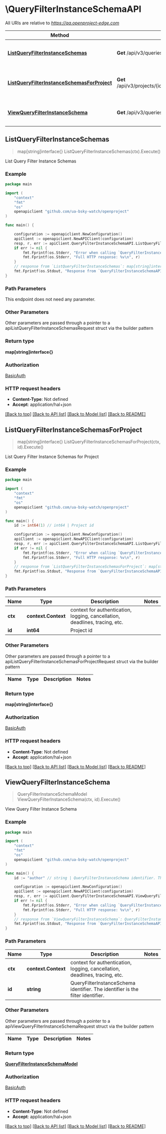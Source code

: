 # \QueryFilterInstanceSchemaAPI

All URIs are relative to *https://qa.openproject-edge.com*

Method | HTTP request | Description
------------- | ------------- | -------------
[**ListQueryFilterInstanceSchemas**](QueryFilterInstanceSchemaAPI.md#ListQueryFilterInstanceSchemas) | **Get** /api/v3/queries/filter_instance_schemas | List Query Filter Instance Schemas
[**ListQueryFilterInstanceSchemasForProject**](QueryFilterInstanceSchemaAPI.md#ListQueryFilterInstanceSchemasForProject) | **Get** /api/v3/projects/{id}/queries/filter_instance_schemas | List Query Filter Instance Schemas for Project
[**ViewQueryFilterInstanceSchema**](QueryFilterInstanceSchemaAPI.md#ViewQueryFilterInstanceSchema) | **Get** /api/v3/queries/filter_instance_schemas/{id} | View Query Filter Instance Schema



## ListQueryFilterInstanceSchemas

> map[string]interface{} ListQueryFilterInstanceSchemas(ctx).Execute()

List Query Filter Instance Schemas



### Example

```go
package main

import (
	"context"
	"fmt"
	"os"
	openapiclient "github.com/ua-bsky-watch/openproject"
)

func main() {

	configuration := openapiclient.NewConfiguration()
	apiClient := openapiclient.NewAPIClient(configuration)
	resp, r, err := apiClient.QueryFilterInstanceSchemaAPI.ListQueryFilterInstanceSchemas(context.Background()).Execute()
	if err != nil {
		fmt.Fprintf(os.Stderr, "Error when calling `QueryFilterInstanceSchemaAPI.ListQueryFilterInstanceSchemas``: %v\n", err)
		fmt.Fprintf(os.Stderr, "Full HTTP response: %v\n", r)
	}
	// response from `ListQueryFilterInstanceSchemas`: map[string]interface{}
	fmt.Fprintf(os.Stdout, "Response from `QueryFilterInstanceSchemaAPI.ListQueryFilterInstanceSchemas`: %v\n", resp)
}
```

### Path Parameters

This endpoint does not need any parameter.

### Other Parameters

Other parameters are passed through a pointer to a apiListQueryFilterInstanceSchemasRequest struct via the builder pattern


### Return type

**map[string]interface{}**

### Authorization

[BasicAuth](../README.md#BasicAuth)

### HTTP request headers

- **Content-Type**: Not defined
- **Accept**: application/hal+json

[[Back to top]](#) [[Back to API list]](../README.md#documentation-for-api-endpoints)
[[Back to Model list]](../README.md#documentation-for-models)
[[Back to README]](../README.md)


## ListQueryFilterInstanceSchemasForProject

> map[string]interface{} ListQueryFilterInstanceSchemasForProject(ctx, id).Execute()

List Query Filter Instance Schemas for Project



### Example

```go
package main

import (
	"context"
	"fmt"
	"os"
	openapiclient "github.com/ua-bsky-watch/openproject"
)

func main() {
	id := int64(1) // int64 | Project id

	configuration := openapiclient.NewConfiguration()
	apiClient := openapiclient.NewAPIClient(configuration)
	resp, r, err := apiClient.QueryFilterInstanceSchemaAPI.ListQueryFilterInstanceSchemasForProject(context.Background(), id).Execute()
	if err != nil {
		fmt.Fprintf(os.Stderr, "Error when calling `QueryFilterInstanceSchemaAPI.ListQueryFilterInstanceSchemasForProject``: %v\n", err)
		fmt.Fprintf(os.Stderr, "Full HTTP response: %v\n", r)
	}
	// response from `ListQueryFilterInstanceSchemasForProject`: map[string]interface{}
	fmt.Fprintf(os.Stdout, "Response from `QueryFilterInstanceSchemaAPI.ListQueryFilterInstanceSchemasForProject`: %v\n", resp)
}
```

### Path Parameters


Name | Type | Description  | Notes
------------- | ------------- | ------------- | -------------
**ctx** | **context.Context** | context for authentication, logging, cancellation, deadlines, tracing, etc.
**id** | **int64** | Project id | 

### Other Parameters

Other parameters are passed through a pointer to a apiListQueryFilterInstanceSchemasForProjectRequest struct via the builder pattern


Name | Type | Description  | Notes
------------- | ------------- | ------------- | -------------


### Return type

**map[string]interface{}**

### Authorization

[BasicAuth](../README.md#BasicAuth)

### HTTP request headers

- **Content-Type**: Not defined
- **Accept**: application/hal+json

[[Back to top]](#) [[Back to API list]](../README.md#documentation-for-api-endpoints)
[[Back to Model list]](../README.md#documentation-for-models)
[[Back to README]](../README.md)


## ViewQueryFilterInstanceSchema

> QueryFilterInstanceSchemaModel ViewQueryFilterInstanceSchema(ctx, id).Execute()

View Query Filter Instance Schema



### Example

```go
package main

import (
	"context"
	"fmt"
	"os"
	openapiclient "github.com/ua-bsky-watch/openproject"
)

func main() {
	id := "author" // string | QueryFilterInstanceSchema identifier. The identifier is the filter identifier.

	configuration := openapiclient.NewConfiguration()
	apiClient := openapiclient.NewAPIClient(configuration)
	resp, r, err := apiClient.QueryFilterInstanceSchemaAPI.ViewQueryFilterInstanceSchema(context.Background(), id).Execute()
	if err != nil {
		fmt.Fprintf(os.Stderr, "Error when calling `QueryFilterInstanceSchemaAPI.ViewQueryFilterInstanceSchema``: %v\n", err)
		fmt.Fprintf(os.Stderr, "Full HTTP response: %v\n", r)
	}
	// response from `ViewQueryFilterInstanceSchema`: QueryFilterInstanceSchemaModel
	fmt.Fprintf(os.Stdout, "Response from `QueryFilterInstanceSchemaAPI.ViewQueryFilterInstanceSchema`: %v\n", resp)
}
```

### Path Parameters


Name | Type | Description  | Notes
------------- | ------------- | ------------- | -------------
**ctx** | **context.Context** | context for authentication, logging, cancellation, deadlines, tracing, etc.
**id** | **string** | QueryFilterInstanceSchema identifier. The identifier is the filter identifier. | 

### Other Parameters

Other parameters are passed through a pointer to a apiViewQueryFilterInstanceSchemaRequest struct via the builder pattern


Name | Type | Description  | Notes
------------- | ------------- | ------------- | -------------


### Return type

[**QueryFilterInstanceSchemaModel**](QueryFilterInstanceSchemaModel.md)

### Authorization

[BasicAuth](../README.md#BasicAuth)

### HTTP request headers

- **Content-Type**: Not defined
- **Accept**: application/hal+json

[[Back to top]](#) [[Back to API list]](../README.md#documentation-for-api-endpoints)
[[Back to Model list]](../README.md#documentation-for-models)
[[Back to README]](../README.md)


